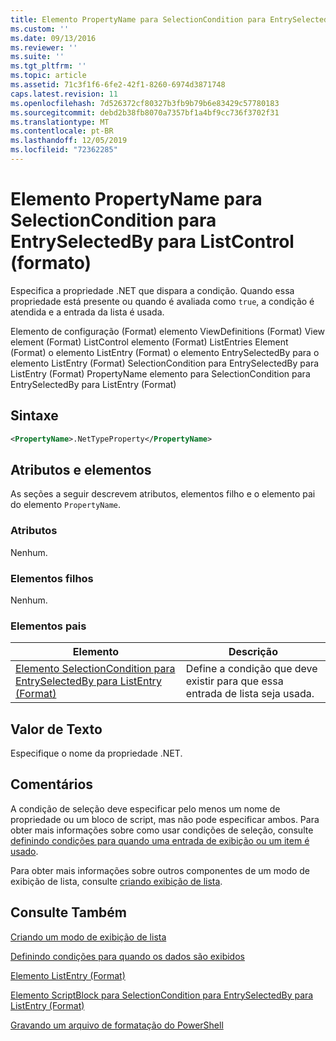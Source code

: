 ```yaml
---
title: Elemento PropertyName para SelectionCondition para EntrySelectedBy para ListControl (Format) | Microsoft Docs
ms.custom: ''
ms.date: 09/13/2016
ms.reviewer: ''
ms.suite: ''
ms.tgt_pltfrm: ''
ms.topic: article
ms.assetid: 71c3f1f6-6fe2-42f1-8260-6974d3871748
caps.latest.revision: 11
ms.openlocfilehash: 7d526372cf80327b3fb9b79b6e83429c57780183
ms.sourcegitcommit: debd2b38fb8070a7357bf1a4bf9cc736f3702f31
ms.translationtype: MT
ms.contentlocale: pt-BR
ms.lasthandoff: 12/05/2019
ms.locfileid: "72362285"
---
```

# <a name="propertyname-element-for-selectioncondition-for-entryselectedby-for-listcontrol-format"></a>Elemento PropertyName para SelectionCondition para EntrySelectedBy para ListControl (formato)

Especifica a propriedade .NET que dispara a condição. Quando essa propriedade está presente ou quando é avaliada como `true`, a condição é atendida e a entrada da lista é usada.

Elemento de configuração (Format) elemento ViewDefinitions (Format) View element (Format) ListControl elemento (Format) ListEntries Element (Format) o elemento ListEntry (Format) o elemento EntrySelectedBy para o elemento ListEntry (Format) SelectionCondition para EntrySelectedBy para ListEntry (Format) PropertyName elemento para SelectionCondition para EntrySelectedBy para ListEntry (Format)

## <a name="syntax"></a>Sintaxe

```xml
<PropertyName>.NetTypeProperty</PropertyName>
```

## <a name="attributes-and-elements"></a>Atributos e elementos

As seções a seguir descrevem atributos, elementos filho e o elemento pai do elemento `PropertyName`.

### <a name="attributes"></a>Atributos

Nenhum.

### <a name="child-elements"></a>Elementos filhos

Nenhum.

### <a name="parent-elements"></a>Elementos pais

|Elemento|Descrição|
|-------------|-----------------|
|[Elemento SelectionCondition para EntrySelectedBy para ListEntry (Format)](./selectioncondition-element-for-entryselectedby-for-listcontrol-format.md)|Define a condição que deve existir para que essa entrada de lista seja usada.|

## <a name="text-value"></a>Valor de Texto

Especifique o nome da propriedade .NET.

## <a name="remarks"></a>Comentários

A condição de seleção deve especificar pelo menos um nome de propriedade ou um bloco de script, mas não pode especificar ambos. Para obter mais informações sobre como usar condições de seleção, consulte [definindo condições para quando uma entrada de exibição ou um item é usado](./defining-conditions-for-displaying-data.md).

Para obter mais informações sobre outros componentes de um modo de exibição de lista, consulte [criando exibição de lista](./creating-a-list-view.md).

## <a name="see-also"></a>Consulte Também

[Criando um modo de exibição de lista](./creating-a-list-view.md)

[Definindo condições para quando os dados são exibidos](./defining-conditions-for-displaying-data.md)

[Elemento ListEntry (Format)](./listentry-element-for-listcontrol-format.md)

[Elemento ScriptBlock para SelectionCondition para EntrySelectedBy para ListEntry (Format)](./scriptblock-element-for-selectioncondition-for-entryselectedby-for-listcontrol-format.md)

[Gravando um arquivo de formatação do PowerShell](./writing-a-powershell-formatting-file.md)
